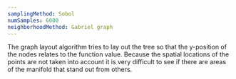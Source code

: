 ```yaml
---
samplingMethod: Sobol
numSamples: 6000
neighborhoodMethod: Gabriel graph
---
```


The graph layout algorithm tries to lay out the tree so that the y-position of
the nodes relates to the function value. Because the spatial locations of the
points are not taken into account it is very difficult to see if there are
areas of the manifold that stand out from others.


